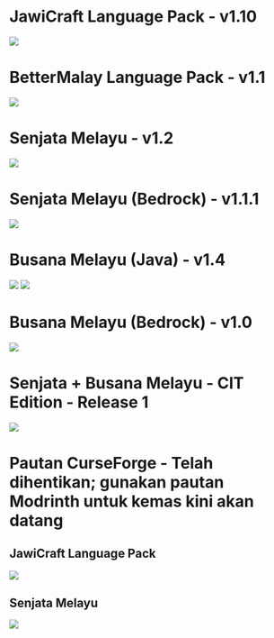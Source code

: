 # JawiCraft Language Pack - v1.10
<a href="https://modrinth.com/resourcepack/jawicraft-language-pack/"><img src="https://cdn.jsdelivr.net/npm/@intergrav/devins-badges@3/assets/cozy/available/modrinth_64h.png"></a>

# BetterMalay Language Pack - v1.1
<a href="https://modrinth.com/resourcepack/bettermalay-language-pack/"><img src="https://cdn.jsdelivr.net/npm/@intergrav/devins-badges@3/assets/cozy/available/modrinth_64h.png"></a>

# Senjata Melayu - v1.2
<a href="https://modrinth.com/resourcepack/senjata-melayu/"><img src="https://cdn.jsdelivr.net/npm/@intergrav/devins-badges@3/assets/cozy/available/modrinth_64h.png"></a>

# Senjata Melayu (Bedrock) - v1.1.1
<a href="https://www.planetminecraft.com/texture-pack/bedrock-keris-melayu-malay-keris/"><img src="https://github.com/blryface/blurrybadges/blob/main/badges/64h/Avaliable%20On%20PMC.png?raw=true"></a>

# Busana Melayu (Java) - v1.4
<a href="https://modrinth.com/resourcepack/busana-melayu/"><img src="https://cdn.jsdelivr.net/npm/@intergrav/devins-badges@3/assets/cozy/available/modrinth_64h.png"></a> <a href="https://www.curseforge.com/minecraft/texture-packs/busana-melayu"><img src="https://cdn.jsdelivr.net/npm/@intergrav/devins-badges@3/assets/cozy/available/curseforge_64h.png"></a>

# Busana Melayu (Bedrock) - v1.0
<a href="https://www.planetminecraft.com/texture-pack/busana-melayu-bedrock-port"><img src="https://github.com/blryface/blurrybadges/blob/main/badges/64h/Avaliable%20On%20PMC.png?raw=true"></a>

# Senjata + Busana Melayu - CIT Edition - Release 1
<a href="https://modrinth.com/resourcepack/senjata-busana-melayu-cit"><img src="https://cdn.jsdelivr.net/npm/@intergrav/devins-badges@3/assets/cozy/available/modrinth_64h.png"></a>

# Pautan CurseForge - Telah dihentikan; gunakan pautan Modrinth untuk kemas kini akan datang
## JawiCraft Language Pack
<a href="https://www.curseforge.com/minecraft/texture-packs/jawicraft-language-pack"><img src="https://cdn.jsdelivr.net/npm/@intergrav/devins-badges@3/assets/cozy/available/curseforge_64h.png"></a>
## Senjata Melayu
<a href="https://www.curseforge.com/minecraft/texture-packs/senjata-melayu"><img src="https://cdn.jsdelivr.net/npm/@intergrav/devins-badges@3/assets/cozy/available/curseforge_64h.png"></a>
